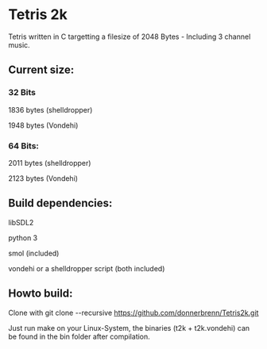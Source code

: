 # Tetris 2k

Tetris written in C targetting a filesize of 2048 Bytes - Including 3 channel music.


## Current size: 

### 32 Bits

1836 bytes (shelldropper)

1948 bytes (Vondehi)

### 64 Bits:

2011 bytes (shelldropper)

2123 bytes (Vondehi)


## Build dependencies:

libSDL2

python 3

smol (included)

vondehi or a shelldropper script (both included)

## Howto build:
Clone with 
git clone --recursive https://github.com/donnerbrenn/Tetris2k.git

Just run make on your Linux-System, the binaries (t2k + t2k.vondehi) can be found in the bin folder after compilation. 
